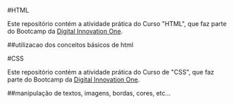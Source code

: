 #HTML

Este repositório contém a atividade prática do Curso "HTML", que faz parte do Bootcamp da [Digital Innovation One](https://digitalinnovation.one/).

##utilizacao dos conceitos básicos de html


#CSS

Este repositório contém a atividade prática do Curso de "CSS", que faz parte do Bootcamp da [Digital Innovation One](https://digitalinnovation.one/).

##manipulação de textos, imagens, bordas, cores, etc...